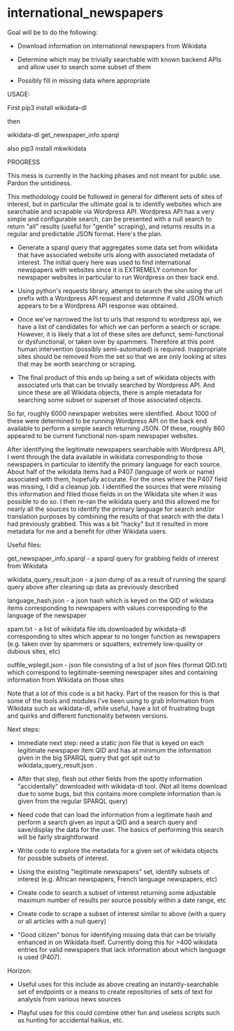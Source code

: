 # international_newspapers
Goal will be to do the following:

*  Download information on international newspapers from Wikidata

*  Determine which may be trivially searchable with known backend APIs and allow user to search some subset of them

*  Possibly fill in missing data where appropriate

USAGE:

First 
pip3 install wikidata-dl

then

wikidata-dl get_newspaper_info.sparql


also 
pip3 install mkwikidata

PROGRESS

This mess is currently in the hacking phases and not meant for public use.  Pardon the untidiness.

This methodology could be followed in general for different sets of sites of interest, but in particular the ultimate goal is to identify websites which are searchable and scrapable via Wordpress API.  Wordpress API has a very simple and configurable search, can be presented with a null search to return "all" results (useful for "gentle" scraping), and returns results in a regular and predictable JSON format.  Here's the plan.

* Generate a sparql query that aggregates some data set from wikidata that have associated website urls along with associated metadata of interest.  The initial query here was used to find international newspapers with websites since it is EXTREMELY common for newspaper websites in particular to run Wordpress on their back end.

* Using python's requests library, attempt to search the site using the url prefix with a Wordpress API request and determine if valid JSON which appears to be a Wordpress API response was obtained.

* Once we've narrowed the list to urls that respond to wordpress api, we have a list of candidates for which we can perform a search or scrape.  However, it is likely that a lot of these sites are defunct, semi-functional or dysfunctional, or taken over by spammers.  Therefore at this point human intervention (possibly semi-automated) is required.  Inappropriate sites should be removed from the set so that we are only looking at sites that may be worth searching or scraping.

* The final product of this ends up being a set of wikidata objects with associated urls that can be trivially searched by Wordpress API.  And since these are all Wikidata objects, there is ample metadata for searching some subset or superset of those associated objects.

So far, roughly 6000 newspaper websites were identified.  About 1000 of these were determined to be running Wordpress API on the back end available to perform a simple search returning JSON.  Of these, roughly 860 appeared to be current functional non-spam newspaper websites.

After identifying the legitimate newspapers searchable with Wordpress API, I went through the data available in wikidata corresponding to those newspapers in particular to identify the primary language for each source.  About half of the wikidata items had a P407 (language of work or name) associated with them, hopefully accurate.  For the ones where the P407 field was missing, I did a cleanup job.  I identified the sources that were missing this information and filled those fields in on the Wikidata site when it was possible to do so.  I then re-ran the wikidata query and this allowed me for nearly all the sources to identify the primary language for search and/or translation purposes by combining the results of that search with the data I had previously grabbed.  This was a bit "hacky" but it resulted in more metadata for me and a benefit for other Wikidata users.

Useful files:

get_newspaper_info.sparql - a sparql query for grabbing fields of interest from Wikidata

wikidata_query_result.json - a json dump of as a result of running the sparql query above after cleaning up data as previously described

language_hash.json - a json hash which is keyed on the QID of wikidata items corresponding to newspapers with values corresponding to the language of the newspaper

spam.txt - a list of wikidata file ids downloaded by wikidata-dl corresponding to sites which appear to no longer function as newspapers (e.g. taken over by spammers or squatters, extremely low-quality or dubious sites, etc)

outfile_wplegit.json - json file consisting of a list of json files (format QID.txt) which correspond to legitimate-seeming newspaper sites and containing information from Wikidata on those sites

Note that a lot of this code is a bit hacky.  Part of the reason for this is that some of the tools and modules I've been using to grab information from Wikidata such as wikidata-dl, while useful, have a lot of frustrating bugs and quirks and different functionality between versions.

Next steps:

* Immediate next step: need a static json file that is keyed on each legitimate newspaper item QID and has at minimum the information given in the big SPARQL query that got spit out to wikidata_query_result.json .

* After that step, flesh out other fields from the spotty information "accidentally" downloaded with wikidata-dl tool.  (Not all items download due to some bugs, but this contains more complete information than is given from the regular SPARQL query)

* Need code that can load the information from a legitimate hash and perform a search given as input a QID and a search query and save/display the data for the user.  The basics of performing this search will be fairly straightforward

* Write code to explore the metadata for a given set of wikidata objects for possible subsets of interest.

* Using the existing "legitimate newspapers" set, identify subsets of interest (e.g. African newspapers, French language newspapers, etc)

* Create code to search a subset of interest returning some adjustable maximum number of results per source possibly within a date range, etc

* Create code to scrape a subset of interest similar to above (with a query or all articles with a null query)

* "Good citizen" bonus for identifying missing data that can be trivially enhanced in on Wikidata itself.  Currently doing this for >400 wikidata entries for valid newspapers that lack information about which language is used (P407).

Horizon:

* Useful uses for this include as above creating an instantly-searchable set of endpoints or a means to create repositories of sets of text for analysis from various news sources

* Playful uses for this could combine other fun and useless scripts such as hunting for accidental haikus, etc.
